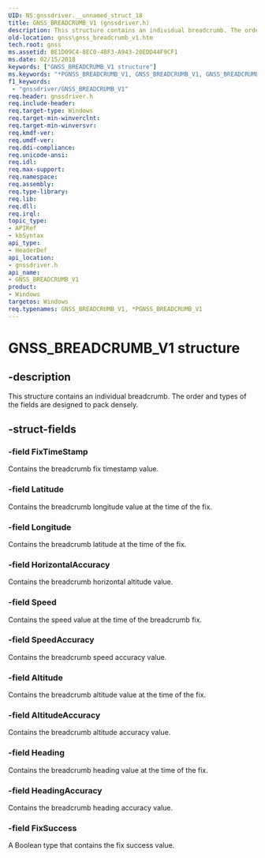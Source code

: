 ```yaml
---
UID: NS:gnssdriver.__unnamed_struct_18
title: GNSS_BREADCRUMB_V1 (gnssdriver.h)
description: This structure contains an individual breadcrumb. The order and types of the fields are designed to pack densely.
old-location: gnss\gnss_breadcrumb_v1.htm
tech.root: gnss
ms.assetid: BE1D09C4-8EC0-4BF3-A943-20EDD44F9CF1
ms.date: 02/15/2018
keywords: ["GNSS_BREADCRUMB_V1 structure"]
ms.keywords: "*PGNSS_BREADCRUMB_V1, GNSS_BREADCRUMB_V1, GNSS_BREADCRUMB_V1 structure [Sensor Devices], PGNSS_BREADCRUMB_V1, PGNSS_BREADCRUMB_V1 structure pointer [Sensor Devices], gnss.gnss_breadcrumb_v1, gnssdriver/GNSS_BREADCRUMB_V1, gnssdriver/PGNSS_BREADCRUMB_V1"
f1_keywords:
 - "gnssdriver/GNSS_BREADCRUMB_V1"
req.header: gnssdriver.h
req.include-header: 
req.target-type: Windows
req.target-min-winverclnt: 
req.target-min-winversvr: 
req.kmdf-ver: 
req.umdf-ver: 
req.ddi-compliance: 
req.unicode-ansi: 
req.idl: 
req.max-support: 
req.namespace: 
req.assembly: 
req.type-library: 
req.lib: 
req.dll: 
req.irql: 
topic_type:
- APIRef
- kbSyntax
api_type:
- HeaderDef
api_location:
- gnssdriver.h
api_name:
- GNSS_BREADCRUMB_V1
product:
- Windows
targetos: Windows
req.typenames: GNSS_BREADCRUMB_V1, *PGNSS_BREADCRUMB_V1
---
```


# GNSS_BREADCRUMB_V1 structure


## -description


This structure contains an individual breadcrumb. The order and types of the fields are designed  to pack densely.


## -struct-fields




### -field FixTimeStamp

Contains the breadcrumb fix timestamp value.


### -field Latitude

Contains the breadcrumb longitude value at the time of the fix.


### -field Longitude

Contains the breadcrumb latitude at the time of the fix.


### -field HorizontalAccuracy

Contains the breadcrumb horizontal altitude value.


### -field Speed

Contains the speed value at the time of the breadcrumb fix.


### -field SpeedAccuracy

Contains the breadcrumb speed accuracy value.


### -field Altitude

Contains the breadcrumb altitude value at the time of the fix.


### -field AltitudeAccuracy

Contains the breadcrumb altitude accuracy value.


### -field Heading

Contains the breadcrumb heading value at the time of the fix.


### -field HeadingAccuracy

Contains the breadcrumb heading accuracy value.


### -field FixSuccess

A Boolean type that contains the fix success value.

